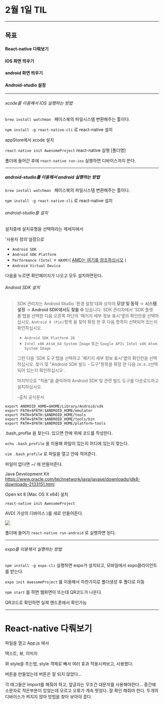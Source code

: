 # 2월 1일 TIL

-----

## 목표

#### 	React-native 다뤄보기

#### 	IOS 화면 띄우기

####		android 화면 띄우기

#### 	Android-studio 설정

-----

###### xcode를 이용해서 IOS 실행하는 방법

`brew install watchman ` 페이스북의 파일시스템 변환해주는 툴이다.

`npm install -g react-native-cli` 로  react-native 설치

appStore에서 xcode 설치

`react-native init AwesomeProject` react-native 실행 [폴더명]

폴더에 들어간 후에 `react-native run-ios` 실행하면 디바이스까지 뜬다.

-----

##### android-studio를 이용해서 android 실행하는 방법

`brew install watchman ` 페이스북의 파일시스템 변환해주는 툴이다.

`npm install -g react-native-cli` 로  react-native 설치

###### android-studio를 설치

설치중에 설치유형을 선택하라는 메세지에서

'사용자 정의'설정으로 

- `Android SDK`
- `Android SDK Platform`
- `Performance (Intel ® HAXM)`( [AMD는 여기를 참조하십시오](https://android-developers.googleblog.com/2018/07/android-emulator-amd-processor-hyper-v.html) )
- `Android Virtual Device`

다음을 누르면 확인페이지가 나오고 모두 설치하면된다.

###### Android SDK 설치

> SDK 관리자는 Android Studio '환경 설정'대화 상자의 **모양 및 동작** → **시스템 설정** → **Android SDK에서도 찾을 수** 있습니다.   SDK 관리자에서 'SDK 플랫폼'탭을 선택한 다음 오른쪽 하단의 '패키지 세부 정보 표시'옆의 확인란을 선택하십시오. `Android 9 (Pie)`항목 을 찾아 확장 한 후 다음 항목이 선택되어 있는지 확인하십시오.
>
> - `Android SDK Platform 28`
> - `Intel x86 Atom_64 System Image` 또는 `Google APIs Intel x86 Atom System Image`
>
> 그런 다음 'SDK 도구'탭을 선택하고 '패키지 세부 정보 표시'옆의 확인란을 선택하십시오. 찾기 및 "Android SDK 빌드 - 도구"항목을 확장 한 다음 `28.0.3`선택되어 있는지 확인하십시오 .
>
> 마지막으로 "적용"을 클릭하여 Android SDK 및 관련 빌드 도구를 다운로드하고 설치하십시오.
>
>  -출처 공식문서

```
export ANDROID_HOME=$HOME/Library/Android/sdk
export PATH=$PATH:$ANDROID_HOME/emulator
export PATH=$PATH:$ANDROID_HOME/tools
export PATH=$PATH:$ANDROID_HOME/tools/bin
export PATH=$PATH:$ANDROID_HOME/platform-tools
```

.bash_profile 을 찾는다. 있으면 안에 위에 코드를 작성한다.

`echo .bash_profile` 을 이용해 파일이 있는지 어디에 있는지 찾는다.

`vim .bash_profile` 로 파일을 열고 안에 적어준다.

파일이 없다면 ~/ 에 만들어준다.


Java Development Kit https://www.oracle.com/technetwork/java/javase/downloads/jdk8-downloads-2133151.html

Open kit 8 [Mac OS X x64] 설치

`react-native init AwesomeProject`

AVD( 가상의 디바이스 )를 새로 만들어준다.

![](/Users/kimbeomgyu/Downloads/GettingStartedAndroidStudioAVD.png)

폴더에 들어가 `react-native run-android` 로 실행하면 된다.

-----

###### expo를 이용해서 실행하는 방법

`npm install -g expo-cli` 실행하면 expo가 설치되고, 모바일에서 expo클라이언트를 받는다.

`expo init AwesomeProject` 를 이용해서 마찬가지로 폴더생성 후 폴더로 이동

`npm start` 를 하면 웹화면이 뜨는데 QR코드가 나온다. 

QR코드로 확인하면 실제 핸드폰에서 확인가능



-----

# React-native 다뤄보기

파일을 열고 App.js 에서

<Text>텍스트</Text>, <View>뷰<View/>, <Image>이미지</Image>

와 style을 주는법, style 객체로 빼서 여러 효과 적용시켜보고, 사용했다.

버튼을 만들었는데 버튼은 잘 되지 않았다...

각 태그들은 Import를 해줘야 하고, 앞글자는 무조건 대문자를 사용해야한다... 중간에 소문자로 적은부분이 있었는데 모르고 오류가 계속 떳었다. 잘 확인 해줘야 한다. 두개의 디바이스가 켜지지 않아 방법을 찾아 보아야 겠다.


